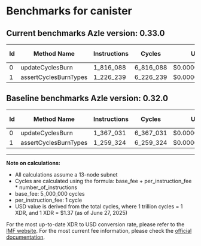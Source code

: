 # Benchmarks for canister

## Current benchmarks Azle version: 0.33.0

| Id  | Method Name           | Instructions | Cycles    | USD           | USD/Million Calls | Change                             |
| --- | --------------------- | ------------ | --------- | ------------- | ----------------- | ---------------------------------- |
| 0   | updateCyclesBurn      | 1_816_088    | 6_816_088 | $0.0000093380 | $9.33             | <font color="red">+449_057</font>  |
| 1   | assertCyclesBurnTypes | 1_226_239    | 6_226_239 | $0.0000085299 | $8.52             | <font color="green">-33_085</font> |

## Baseline benchmarks Azle version: 0.32.0

| Id  | Method Name           | Instructions | Cycles    | USD           | USD/Million Calls |
| --- | --------------------- | ------------ | --------- | ------------- | ----------------- |
| 0   | updateCyclesBurn      | 1_367_031    | 6_367_031 | $0.0000087228 | $8.72             |
| 1   | assertCyclesBurnTypes | 1_259_324    | 6_259_324 | $0.0000085753 | $8.57             |

---

**Note on calculations:**

- All calculations assume a 13-node subnet
- Cycles are calculated using the formula: base_fee + per_instruction_fee \* number_of_instructions
- base_fee: 5_000_000 cycles
- per_instruction_fee: 1 cycle
- USD value is derived from the total cycles, where 1 trillion cycles = 1 XDR, and 1 XDR = $1.37 (as of June 27, 2025)

For the most up-to-date XDR to USD conversion rate, please refer to the [IMF website](https://www.imf.org/external/np/fin/data/rms_sdrv.aspx).
For the most current fee information, please check the [official documentation](https://internetcomputer.org/docs/references/cycles-cost-formulas).

